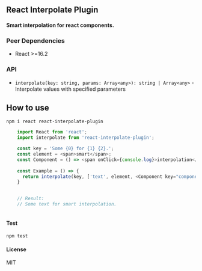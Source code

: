 ## React Interpolate Plugin

#### Smart interpolation for react components.

### Peer Dependencies
* React >=16.2

### API
*  `interpolate(key: string, params: Array<any>): string | Array<any>`  - Interpolate values with specified parameters

## How to use

```apacheconfig
npm i react react-interpolate-plugin
```

```javascript
    import React from 'react';
    import interpolate from 'react-interpolate-plugin';

    const key = 'Some {0} for {1} {2}.';
    const element = <span>smart</span>;
    const Component = () => <span onClick={console.log}>interpolation</span>;
    
    const Example = () => {
      return interpolate(key, ['text', element, <Component key="component" />])
    }

    
    // Result:
    // Some text for smart interpolation.
    
```


#### Test
```apacheconfig
npm test
```

#### License

MIT

